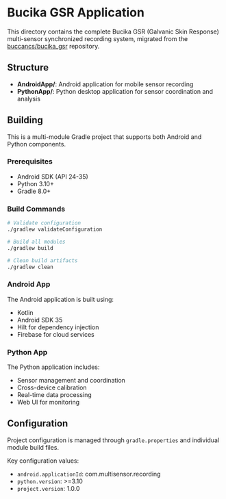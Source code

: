 # Bucika GSR Application

This directory contains the complete Bucika GSR (Galvanic Skin Response) multi-sensor synchronized recording system, migrated from the [buccancs/bucika_gsr](https://github.com/buccancs/bucika_gsr) repository.

## Structure

- **AndroidApp/**: Android application for mobile sensor recording
- **PythonApp/**: Python desktop application for sensor coordination and analysis

## Building

This is a multi-module Gradle project that supports both Android and Python components.

### Prerequisites

- Android SDK (API 24-35)
- Python 3.10+
- Gradle 8.0+

### Build Commands

```bash
# Validate configuration
./gradlew validateConfiguration

# Build all modules
./gradlew build

# Clean build artifacts
./gradlew clean
```

### Android App

The Android application is built using:
- Kotlin
- Android SDK 35
- Hilt for dependency injection
- Firebase for cloud services

### Python App

The Python application includes:
- Sensor management and coordination
- Cross-device calibration
- Real-time data processing
- Web UI for monitoring

## Configuration

Project configuration is managed through `gradle.properties` and individual module build files.

Key configuration values:
- `android.applicationId`: com.multisensor.recording
- `python.version`: >=3.10
- `project.version`: 1.0.0